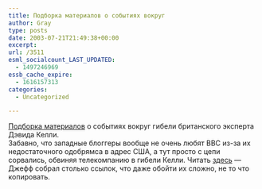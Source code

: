 ```yaml
---
title: Подборка материалов о событиях вокруг
author: Gray
type: posts
date: 2003-07-21T21:49:38+00:00
excerpt:
url: /3511
esml_socialcount_LAST_UPDATED:
  - 1497246969
essb_cache_expire:
  - 1616157313
categories:
  - Uncategorized

---
```








<a href="http://www.obozrevatel.com.ua/?r=subject&#038;t=189" target="_blank">Подборка материалов</a> о событиях вокруг гибели британского эксперта Дэвида Келли.  
Забавно, что западные блоггеры вообще не очень любят BBC из-за их недостаточного одобрямса в адрес США, а тут просто с цепи сорвались, обвиняя телекомпанию в гибели Келли. Читать <a href="http://www.buzzmachine.com/archives/2003_07.html#004250" target="_blank">здесь</a> &#8212; Джефф собрал столько ссылок, что даже обойти их сложно, не то что копировать.